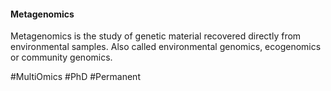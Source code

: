 #### Metagenomics

Metagenomics is the study of genetic material recovered directly from environmental samples. Also called environmental genomics, ecogenomics or community genomics.

#MultiOmics #PhD #Permanent 